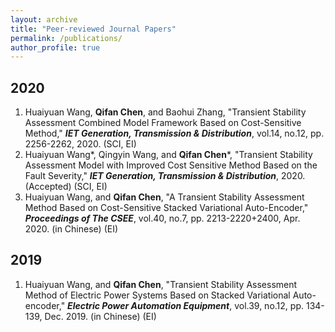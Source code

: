 ```yaml
---
layout: archive
title: "Peer-reviewed Journal Papers"
permalink: /publications/
author_profile: true
---
```

## 2020
1. Huaiyuan Wang, **Qifan Chen**, and Baohui Zhang, "Transient Stability Assessment Combined Model Framework Based on Cost-Sensitive Method," ***IET Generation, Transmission & Distribution***, vol.14, no.12, pp. 2256-2262, 2020. (SCI, EI)<br>
1. Huaiyuan Wang\*, Qingyin Wang, and **Qifan Chen**\*, "Transient Stability Assessment Model with Improved Cost Sensitive Method Based on the Fault Severity," ***IET Generation, Transmission & Distribution***, 2020. (Accepted) (SCI, EI)<br>
1. Huaiyuan Wang, and **Qifan Chen**, "A Transient Stability Assessment Method Based on Cost-Sensitive Stacked Variational Auto-Encoder," ***Proceedings of The CSEE***, vol.40, no.7, pp. 2213-2220+2400, Apr. 2020. (in Chinese) (EI)
## 2019
1. Huaiyuan Wang, and **Qifan Chen**, "Transient Stability Assessment Method of Electric Power Systems Based on Stacked Variational Auto-encoder," ***Electric Power Automation Equipment***, vol.39, no.12, pp. 134-139, Dec. 2019. (in Chinese) (EI)

<!--
#{% if author.googlescholar %}
  You can also find my articles on <u><a href="{{author.googlescholar}}">my Google Scholar profile</a>.</u>
#{% endif %}

#{% include base_path %}

#{% for post in site.publications reversed %}
#  {% include archive-single.html %}
#{% endfor %}
-->
